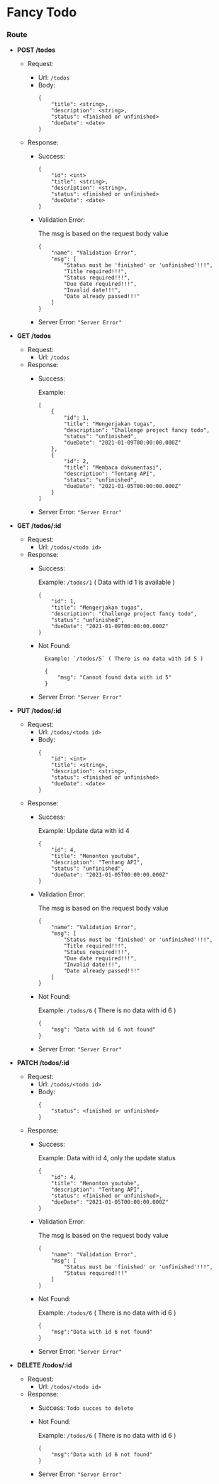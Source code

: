 # Fancy Todo
###  Route
 - **POST /todos**

	* Request:
		* Url:
			`/todos`
		* Body:
			```
			{
				"title": <string>,
				"description": <string>,
				"status": <finished or unfinished>
				"dueDate": <date>
			}
			```

	* Response:
		* Success:
			```
			{
				"id": <int>
				"title": <string>,
				"description": <string>,
				"status": <finished or unfinished>
				"dueDate": <date>
			}
			
		* Validation Error:
		
			The msg is based on the request body value
			```
			{
				"name": "Validation Error",
				"msg": [
					"Status must be 'finished' or 'unfinished'!!!",
					"Title required!!!",
					"Status required!!!",
					"Due date required!!!",
					"Invalid date!!!",
					"Date already passed!!!"
				]
			}
		* Server Error: 
			`"Server Error"`

- **GET /todos**
	* Request:
		* Url:
			`/todos`
	* Response:
		* Success:
			
			Example:
			```
			[
				{
					"id": 1,
					"title": "Mengerjakan tugas",
					"description": "Challenge project fancy todo",
					"status": "unfinished",
					"dueDate": "2021-01-09T00:00:00.000Z"
				},
				{
					"id": 2,
					"title": "Membaca dokumentasi",
					"description": "Tentang API",
					"status": "unfinished",
					"dueDate": "2021-01-05T00:00:00.000Z"
				}
			]
		* Server Error:
			`"Server Error"`

- **GET /todos/:id**
	* Request:
		* Url:
			`/todos/<todo id>`
	* Response:
		* Success:

			Example: `/todos/1` ( Data with id 1 is available )
			```
			{
				"id": 1,
				"title": "Mengerjakan tugas",
				"description": "Challenge project fancy todo",
				"status": "unfinished",
				"dueDate": "2021-01-09T00:00:00.000Z"
			}
		* Not Found:

				Example: `/todos/5` ( There is no data with id 5 )
				
				{
					"msg": "Cannot found data with id 5"
				}
		* Server Error: 
			`"Server Error"`

- **PUT /todos/:id**
	* Request:
		* Url:
			`/todos/<todo id>`
		* Body:
			```
			{
				"id": <int>
				"title": <string>,
				"description": <string>,
				"status": <finished or unfinished>
				"dueDate": <date>
			}
	* Response:
		* Success:

			Example: Update data with id 4
			```
			{
				"id": 4,
				"title": "Menonton youtube",
				"description": "Tentang API",
				"status": "unfinished",
				"dueDate": "2021-01-05T00:00:00.000Z"
			}
		* Validation Error:

			The msg is based on the request body value
			```
			{
				"name": "Validation Error",
				"msg": [
					"Status must be 'finished' or 'unfinished'!!!",
					"Title required!!!",
					"Status required!!!",
					"Due date required!!!",
					"Invalid date!!!",
					"Date already passed!!!"
				]
			}
		* Not Found:

			Example: `/todos/6` ( There is no data with id 6 )
			```
			{
				"msg": "Data with id 6 not found"
			}
		* Server Error:
			`"Server Error"`
- **PATCH /todos/:id**
	* Request:
		* Url:
			`/todos/<todo id>`
		* Body:
			```
			{
				"status": <finished or unfinished>
			}
	* Response:
		* Success:

			Example: Data with id 4, only the update status
			```
			{
				"id": 4,
				"title": "Menonton youtube",
				"description": "Tentang API",
				"status": <finished or unfinished>,
				"dueDate": "2021-01-05T00:00:00.000Z"
			}
		* Validation Error:

			The msg is based on the request body value
			```
			{
				"name": "Validation Error",
				"msg": [
					"Status must be 'finished' or 'unfinished'!!!",
					"Status required!!!"
				]
			}
		* Not Found:

			Example: `/todos/6` ( There is no data with id 6 )
			```
			{
				"msg":"Data with id 6 not found"
			}
		* Server Error:
			`"Server Error"`

- **DELETE /todos/:id**
	* Request:
		* Url:
			`/todos/<todo id>`
	* Response:
		* Success:
			`Todo succes to delete`
		* Not Found:
        
			Example: `/todos/6` ( There is no data with id 6 )
			```
			{
				"msg":"Data with id 6 not found"
			}
		* Server Error:
			`"Server Error"`
